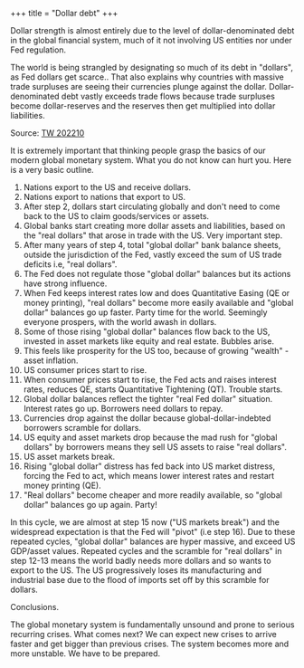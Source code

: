 +++
title = "Dollar debt"
+++


Dollar strength is almost entirely due to the level of dollar-denominated debt in the global financial system, much of it not involving US entities nor under Fed regulation.

The world is being strangled by designating so much of its debt in "dollars", as Fed dollars get scarce.. That also explains why countries with massive trade surpluses are seeing their currencies plunge against the dollar. Dollar-denominated debt vastly exceeds trade flows because trade surpluses become dollar-reserves and the reserves then get multiplied into dollar liabilities.

Source: [TW 202210](https://rattibha.com/thread/1579616436599025665?lang=en)


It is extremely important that thinking people grasp the basics of our modern global monetary system. What you do not know can hurt you. Here is a very basic outline.

1. Nations export to the US and receive dollars.
2. Nations export to nations that export to US.
3. After step 2, dollars start circulating globally and don't need to come back to the US to claim goods/services or assets.
4. Global banks start creating more dollar assets and liabilities, based on the "real dollars" that arose in trade with the US. Very important step.
5. After many years of step 4,  total "global dollar" bank balance sheets, outside the jurisdiction of the Fed, vastly exceed the sum of US trade deficits i.e, "real dollars".
6. The Fed does not regulate those "global dollar" balances but its actions have strong influence.
7. When Fed keeps interest rates low and does Quantitative Easing (QE or money printing), "real dollars" become more easily available and "global dollar" balances go up faster. Party time for the world. Seemingly everyone prospers, with the world awash in dollars.
8. Some of those rising "global dollar" balances flow back to the US, invested in asset markets like equity and real estate. Bubbles arise.
9. This feels like prosperity for the US too, because of growing "wealth" - asset inflation.
10. US consumer prices start to rise.
11. When consumer prices start to rise, the Fed acts and raises interest rates, reduces QE, starts Quantitative Tightening (QT). Trouble starts.
12. Global dollar balances reflect the tighter "real Fed dollar" situation. Interest rates go up. Borrowers need dollars to repay.
13. Currencies drop against the dollar because global-dollar-indebted borrowers scramble for dollars.
14. US equity and asset markets drop because the mad rush for "global dollars" by borrowers means they sell US assets to raise "real dollars".
15. US asset markets break.
16. Rising "global dollar" distress has fed back into US market distress, forcing the Fed to act, which means lower interest rates and restart money printing (QE).
17. "Real dollars" become cheaper and more readily available, so "global dollar" balances go up again. Party!

In this cycle, we are almost at step 15 now ("US markets break") and the widespread expectation is that the Fed will "pivot" (i.e step 16). Due to these repeated cycles, "global dollar" balances are hyper massive, and exceed US GDP/asset values. Repeated cycles and the scramble for "real dollars" in step 12-13 means the world badly needs more dollars and so wants to export to the US. The US progressively loses its manufacturing and industrial base due to the flood of imports set off by this scramble for dollars.

Conclusions. 

The global monetary system is fundamentally unsound and prone to serious recurring crises. What comes next? We can expect new crises to arrive faster and get bigger than previous crises. The system becomes more and more unstable. We have to be prepared.